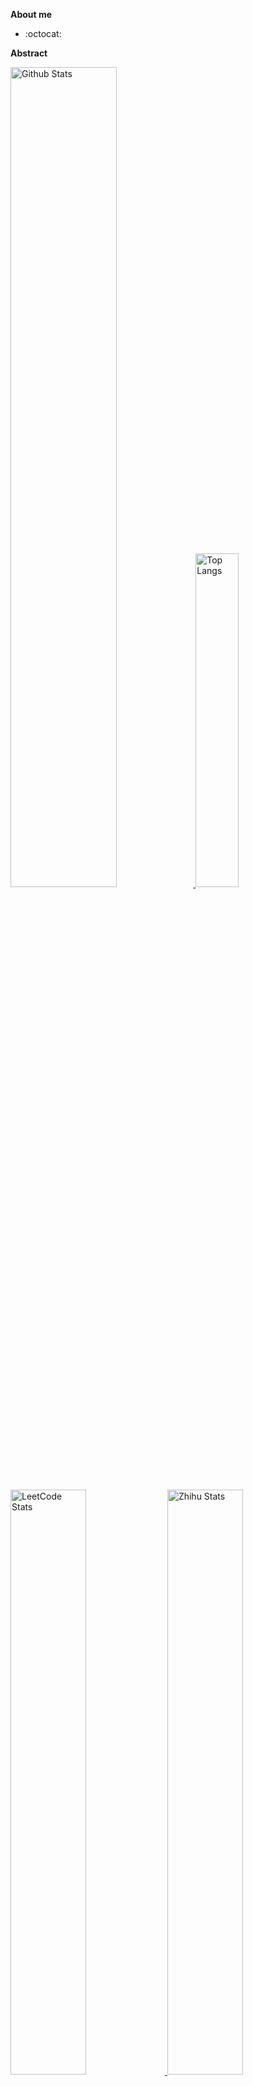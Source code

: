 **About me**

- :octocat:

**Abstract**

<a href="https://github.com/YeatsLiao">
  <p>
  <img src="https://github-readme-stats.vercel.app/api?username=YeatsLiao&show_icons=true&include_all_commits=true&theme=vue&hide_border=true" alt="Github Stats" width="58%" />
  <img src="https://github-readme-stats.vercel.app/api/top-langs/?username=YeatsLiao&layout=compact&theme=vue&hide_border=true" alt="Top Langs" width="37%" /> 
  </p>
</a>

<a href="https://github.com/YeatsLiao">
  <p>
  <img src="https://stats.justsong.cn/api/leetcode?username=yeats_liao&cn_username=yeats_liao&theme=vue" alt="LeetCode Stats" width="49%" />
  <img src="https://stats.justsong.cn/api/csdn?id=qq_46207024&theme=vue" alt="Zhihu Stats" width="49%" /> 
  </p>
</a>

<a href="https://github.com/YeatsLiao">
  <p>
  <img src="https://github-readme-activity-graph.vercel.app/graph?username=YeatsLiao&theme=vue" alt="Github Stats" width="95%" />
  </p>
<a>
